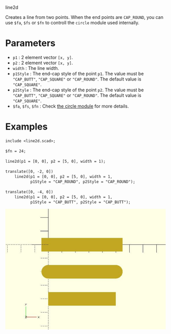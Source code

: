 line2d

Creates a line from two points. When the end points are `CAP_ROUND`, you can use `$fa`, `$fs` or `$fn` to controll the `circle` module used internally.

# Parameters

- `p1` : 2 element vector `[x, y]`.
- `p2` : 2 element vector `[x, y]`.
- `width` : The line width.
- `p1Style` : The end-cap style of the point `p1`. The value must be `"CAP_BUTT"`, `"CAP_SQUARE"` or `"CAP_ROUND"`. The default value is `"CAP_SQUARE"`. 
- `p2Style` : The end-cap style of the point `p2`. The value must be `"CAP_BUTT"`, `"CAP_SQUARE"` or `"CAP_ROUND"`. The default value is `"CAP_SQUARE"`. 
- `$fa`, `$fs`, `$fn` : Check [the circle module](https://en.wikibooks.org/wiki/OpenSCAD_User_Manual/Using_the_2D_Subsystem#circle) for more details.

# Examples

    include <line2d.scad>;
    
    $fn = 24;

	line2d(p1 = [0, 0], p2 = [5, 0], width = 1);
	
	translate([0, -2, 0]) 
	    line2d(p1 = [0, 0], p2 = [5, 0], width = 1, 
	           p1Style = "CAP_ROUND", p2Style = "CAP_ROUND");
			   
	translate([0, -4, 0]) 
	    line2d(p1 = [0, 0], p2 = [5, 0], width = 1, 
	           p1Style = "CAP_BUTT", p2Style = "CAP_BUTT");

![line2d](images/lib-line2d-1.JPG)

